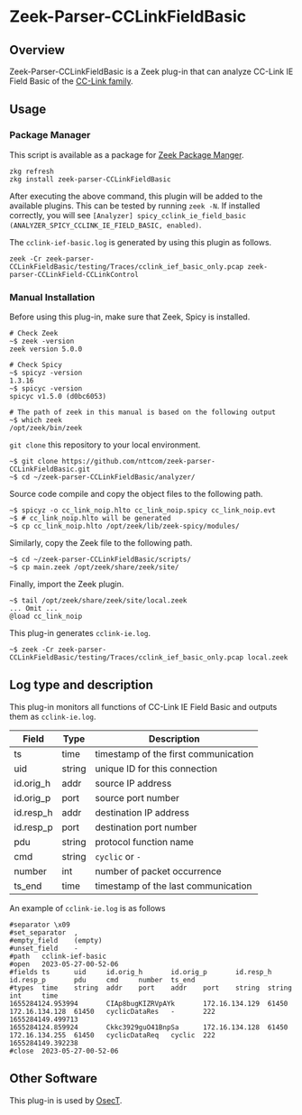 # Zeek-Parser-CCLinkFieldBasic

## Overview

Zeek-Parser-CCLinkFieldBasic is a Zeek plug-in that can analyze CC-Link IE Field Basic of the [CC-Link family](https://www.cc-link.org/ja/cclink/index.html).

## Usage

### Package Manager

This script is available as a package for [Zeek Package Manger](https://docs.zeek.org/projects/package-manager/en/stable/index.html).

```
zkg refresh
zkg install zeek-parser-CCLinkFieldBasic
```

After executing the above command, this plugin will be added to the available plugins. This can be tested by running `zeek -N`. If installed correctly, you will see `[Analyzer] spicy_cclink_ie_field_basic (ANALYZER_SPICY_CCLINK_IE_FIELD_BASIC, enabled)`.

The `cclink-ief-basic.log` is generated by using this plugin as follows.

```
zeek -Cr zeek-parser-CCLinkFieldBasic/testing/Traces/cclink_ief_basic_only.pcap zeek-parser-CCLinkField-CCLinkControl
```

### Manual Installation

Before using this plug-in, make sure that Zeek, Spicy is installed.

````
# Check Zeek
~$ zeek -version
zeek version 5.0.0

# Check Spicy
~$ spicyz -version
1.3.16
~$ spicyc -version
spicyc v1.5.0 (d0bc6053)

# The path of zeek in this manual is based on the following output
~$ which zeek
/opt/zeek/bin/zeek
````

`git clone` this repository to your local environment.

```
~$ git clone https://github.com/nttcom/zeek-parser-CCLinkFieldBasic.git
~$ cd ~/zeek-parser-CCLinkFieldBasic/analyzer/ 
```

Source code compile and copy the object files to the following path.

```
~$ spicyz -o cc_link_noip.hlto cc_link_noip.spicy cc_link_noip.evt
~$ # cc_link_noip.hlto will be generated
~$ cp cc_link_noip.hlto /opt/zeek/lib/zeek-spicy/modules/
```

Similarly, copy the Zeek file to the following path.

```
~$ cd ~/zeek-parser-CCLinkFieldBasic/scripts/
~$ cp main.zeek /opt/zeek/share/zeek/site/
```

Finally, import the Zeek plugin.

```
~$ tail /opt/zeek/share/zeek/site/local.zeek
... Omit ...
@load cc_link_noip
```

This plug-in generates `cclink-ie.log`.

```
~$ zeek -Cr zeek-parser-CCLinkFieldBasic/testing/Traces/cclink_ief_basic_only.pcap local.zeek
```

## Log type and description

This plug-in monitors all functions of CC-Link IE Field Basic and outputs them as `cclink-ie.log`.

| Field | Type | Description |
| --- | --- | --- |
| ts | time | timestamp of the first communication |
| uid | string | unique ID for this connection |
| id.orig_h | addr | source IP address |
| id.orig_p | port | source port number |
| id.resp_h | addr | destination IP address  |
| id.resp_p | port | destination port number   |
| pdu | string | protocol function name |
| cmd | string | `cyclic` or `-` |
| number | int | number of packet occurrence |
| ts_end | time | timestamp of the last communication |

An example of `cclink-ie.log` is as follows

```
#separator \x09
#set_separator  ,
#empty_field    (empty)
#unset_field    -
#path   cclink-ief-basic
#open   2023-05-27-00-52-06
#fields ts      uid     id.orig_h       id.orig_p       id.resp_h       id.resp_p       pdu     cmd     number  ts_end
#types  time    string  addr    port    addr    port    string  string  int     time
1655284124.953994       CIAp8bugKIZRVpAYk       172.16.134.129  61450   172.16.134.128  61450   cyclicDataRes   -       222     1655284149.499713
1655284124.859924       Ckkc3929guO41BnpSa      172.16.134.128  61450   172.16.134.255  61450   cyclicDataReq   cyclic  222     1655284149.392238
#close  2023-05-27-00-52-06
```

## Other Software

This plug-in is used by [OsecT](https://github.com/nttcom/OsecT).

